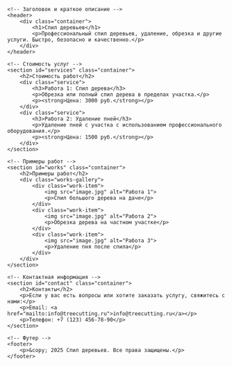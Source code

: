 <html lang="ru">
<head>
    <meta charset="UTF-8">
    <meta name="viewport" content="width=device-width, initial-scale=1.0">
    <meta name="description" content="Компания по спилу деревьев. Профессиональные услуги по спилу деревьев и удалению.">
    <title>Спил деревьев - Услуги</title>
    <link rel="stylesheet" href="style.css">
</head>
<body>

    <!-- Заголовок и краткое описание -->
    <header>
        <div class="container">
            <h1>Спил деревьев</h1>
            <p>Профессиональный спил деревьев, удаление, обрезка и другие услуги. Быстро, безопасно и качественно.</p>
        </div>
    </header>

    <!-- Стоимость услуг -->
    <section id="services" class="container">
        <h2>Стоимость работ</h2>
        <div class="service">
            <h3>Работа 1: Спил дерева</h3>
            <p>Обрезка или полный спил дерева в пределах участка.</p>
            <p><strong>Цена: 3000 руб.</strong></p>
        </div>
        <div class="service">
            <h3>Работа 2: Удаление пней</h3>
            <p>Удаление пней с участка с использованием профессионального оборудования.</p>
            <p><strong>Цена: 1500 руб.</strong></p>
        </div>
    </section>

    <!-- Примеры работ -->
    <section id="works" class="container">
        <h2>Примеры работ</h2>
        <div class="works-gallery">
            <div class="work-item">
                <img src="image.jpg" alt="Работа 1">
                <p>Спил большого дерева на даче</p>
            </div>
            <div class="work-item">
                <img src="image.jpg" alt="Работа 2">
                <p>Обрезка дерева на частном участке</p>
            </div>
            <div class="work-item">
                <img src="image.jpg" alt="Работа 3">
                <p>Удаление пня после спила</p>
            </div>
        </div>
    </section>

    <!-- Контактная информация -->
    <section id="contact" class="container">
        <h2>Контакты</h2>
        <p>Если у вас есть вопросы или хотите заказать услугу, свяжитесь с нами:</p>
        <p>Email: <a href="mailto:info@treecutting.ru">info@treecutting.ru</a></p>
        <p>Телефон: +7 (123) 456-78-90</p>
    </section>

    <!-- Футер -->
    <footer>
        <p>&copy; 2025 Спил деревьев. Все права защищены.</p>
    </footer>

</body>
</html>
